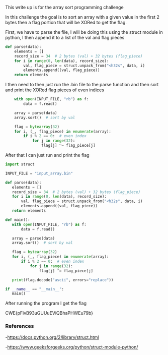 This write up is for the array sort programming challenge

 In this challenge the goal is to sort an array with a given value in the first 2 bytes then a flag portion that will be XORed to get the flag. 

 First, we have to parse the file, I will be doing this using the struct module in python, I then append it to a list of the val and flag pieces
```python
def parse(data):
    elements = []
    record_size = 34  # 2 bytes (val) + 32 bytes (flag_piece)
    for i in range(0, len(data), record_size):
        val, flag_piece = struct.unpack_from("<h32s", data, i)
        elements.append((val, flag_piece))
    return elements    
```
I then need to then just run the .bin file to the parse function and then sort and print the XORed flag pieces of even indices

```python
    with open(INPUT_FILE, "rb") as f:
        data = f.read()

    array = parse(data)
    array.sort()  # sort by val

    flag = bytearray(32)
    for i, (_, flag_piece) in enumerate(array):
        if i % 2 == 0:  # even index
            for j in range(32):
                flag[j] ^= flag_piece[j]
```
After that I can just run and print the flag
 ```python
import struct

INPUT_FILE = "input_array.bin"

def parse(data):
    elements = []
    record_size = 34  # 2 bytes (val) + 32 bytes (flag_piece)
    for i in range(0, len(data), record_size):
        val, flag_piece = struct.unpack_from("<h32s", data, i)
        elements.append((val, flag_piece))
    return elements    

def main():
    with open(INPUT_FILE, "rb") as f:
        data = f.read()

    array = parse(data)
    array.sort()  # sort by val

    flag = bytearray(32)
    for i, (_, flag_piece) in enumerate(array):
        if i % 2 == 0:  # even index
            for j in range(32):
                flag[j] ^= flag_piece[j]

    print(flag.decode("ascii", errors="replace"))

if __name__ == "__main__":
    main()

```

After running the program I get the flag

CWE{pFivB93uGUUuEViQBhaPHWEu79b}

### References
-https://docs.python.org/2/library/struct.html

-https://www.geeksforgeeks.org/python/struct-module-python/
